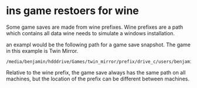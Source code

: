 # ins game restoers for wine

Some game saves are made from wine prefixes. Wine prefixes are a path which
contains all data wine needs to simulate a windows installation.

an exampl would be the following path for a game save snapshot. The game in this
example is Twin Mirror.
```
/media/benjamin/hdddrive/Games/twin_mirror/prefix/drive_c/users/benjamin/AppData/Local/LOA/Saved
```

Relative to the wine prefix, the game save always has the same path on all
machines, but the location of the prefix can be different between machines.




